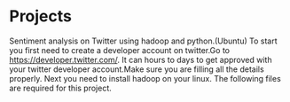 # Projects
Sentiment analysis on Twitter using hadoop and python.(Ubuntu)
To start you first need to create a developer account on twitter.Go to https://developer.twitter.com/.
It can hours to days to get approved with your twitter developer account.Make sure you are filling all the details properly.
Next you need to install hadoop on your linux.
The following files are required for this project.
